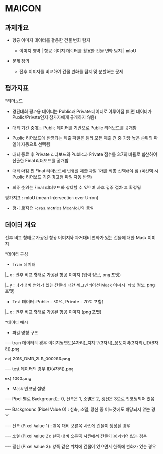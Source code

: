 # MAICON

## 과제개요

* 항공 이미지 데이터를 활용한 건물 변화 탐지 
  * 이미지 영역 | 항공 이미지 데이터를 활용한 건물 변화 탐지 | mIoU


* 문제 정의 
  * 전후 이미지를 비교하여 건물 변화를 탐지 및 분할하는 문제


## 평가지표

*리더보드

- 경진대회 평가용 데이터는 Public과 Private 데이터로 이루어짐 (어떤 데이터가 Public/Private인지 참가자에게 공개하지 않음)

- 대회 기간 중에는 Public 데이터를 기반으로 Public 리더보드를 공개함

- Public 리더보드에 반영되는 제출 파일은 팀의 모든 제출 건 중 가장 높은 순위의 파일이 자동으로 선택됨

- 대회 종료 후 Private 리더보드와 Public과 Private 점수를 3:7의 비율로 합산하여 산출한 Final 리더보드를 공개함  

- 대회 마감 전 Final 리더보드에 반영할 제출 파일 1개를 최종 선택해야 함 (미선택 시 Public 리더보드 기준 최고점 파일 자동 반영) 

- 최종 순위는 Final 리더보드와 상이할 수 있으며 사후 검증 절차 후 확정됨


평가지표 : mIoU (mean Intersection over Union)


* 평가 로직은 keras.metrics.MeanIoU와 동일


## 데이터 개요
전후 비교 형태로 가공된 항공 이미지와 과거대비 변화가 있는 건물에 대한 Mask 이미지



*데이터 구성
- Train 데이터

|_ x : 전후 비교 형태로 가공된 항공 이미지 (입력 정보, png 포맷)

|_ y : 과거대비 변화가 있는 건물에 대한 세그멘테이션 Mask 이미지 (타겟 정보, png 포맷)


- Test 데이터 (Public - 30%, Private - 70% 포함)

|_ x : 전후 비교 형태로 가공된 항공 이미지 (png 포맷)



*데이터 예시
- 파일 명칭 구조

--- train 데이터의 경우 이미지쌍연도(4자리)_자치구(3자리)_용도지역(3자리)_ID(6자리).png

ex) 2015_DMB_2LB_000286.png



--- test 데이터의 경우 ID(4자리).png

ex) 1000.png



- Mask 인코딩 설명

--- Pixel 별로 Background는 0, 신축은 1, 소멸은 2, 갱신은 3으로 인코딩되어 있음

--- Background (Pixel Value 0) : 신축, 소멸, 갱신 중 어느것에도 해당되지 않는 경우

--- 신축 (Pixel Value 1) : 왼쪽 대비 오른쪽 사진에 건물이 생성된 경우

--- 소멸 (Pixel Value 2): 왼쪽 대비 오른쪽 사진에서 건물이 붕괴되어 없는 경우

--- 갱신 (Pixel Value 3): 양쪽 같은 위치에 건물이 있으면서 한쪽에 변화가 있는 경우

